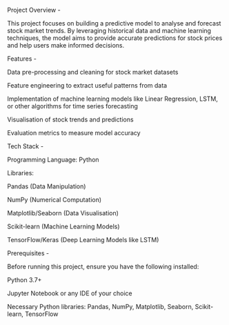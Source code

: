Project Overview -

This project focuses on building a predictive model to analyse and forecast stock market trends. By leveraging historical data and machine learning techniques, the model aims to provide accurate predictions for stock prices and help users make informed decisions.


Features -

Data pre-processing and cleaning for stock market datasets

Feature engineering to extract useful patterns from data

Implementation of machine learning models like Linear Regression, LSTM, or other algorithms for time series forecasting

Visualisation of stock trends and predictions

Evaluation metrics to measure model accuracy


Tech Stack -

Programming Language: Python

Libraries:

Pandas (Data Manipulation)

NumPy (Numerical Computation)

Matplotlib/Seaborn (Data Visualisation)

Scikit-learn (Machine Learning Models)

TensorFlow/Keras (Deep Learning Models like LSTM)



Prerequisites - 

Before running this project, ensure you have the following installed:

Python 3.7+

Jupyter Notebook or any IDE of your choice

Necessary Python libraries: Pandas, NumPy, Matplotlib, Seaborn, Scikit-learn, TensorFlow


